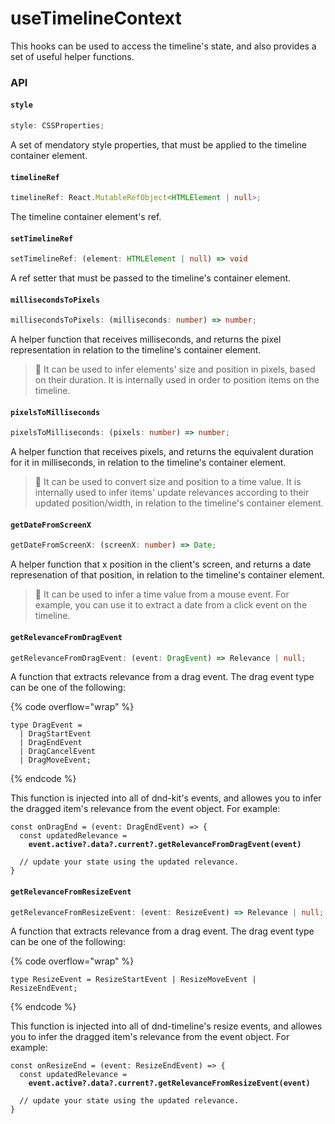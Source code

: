 # useTimelineContext

This hooks can be used to access the timeline's state, and also provides a set of useful helper functions.

### API

#### `style`

```typescript
style: CSSProperties;
```

A set of mendatory style properties, that must be applied to the timeline container element.

#### `timelineRef`

```typescript
timelineRef: React.MutableRefObject<HTMLElement | null>;
```

The timeline container element's ref.

#### `setTimelineRef`

```typescript
setTimelineRef: (element: HTMLElement | null) => void
```

A ref setter that must be passed to the timeline's container element.

#### `millisecondsToPixels`

```typescript
millisecondsToPixels: (milliseconds: number) => number;
```

A helper function that receives milliseconds, and returns the pixel representation in relation to the timeline's container element.&#x20;

> 🧠 It can be used to infer elements' size and position in pixels, based on their duration. It is internally used in order to position items on the timeline.

#### `pixelsToMilliseconds`

```typescript
pixelsToMilliseconds: (pixels: number) => number;
```

A helper function that receives pixels, and returns the equivalent duration for it in milliseconds, in relation to the timeline's container element.

> 🧠 It can be used to convert size and position to a time value. It is internally used to infer items' update relevances according to their updated position/width, in relation to the timeline's container element.

#### `getDateFromScreenX`

```typescript
getDateFromScreenX: (screenX: number) => Date;
```

A helper function that x position in the client's screen, and returns a date represenation of that position, in relation to the timeline's container element.

> 🧠 It can be used to infer a time value from a mouse event. For example, you can use it to extract a date from a click event on the timeline.

#### `getRelevanceFromDragEvent`

```typescript
getRelevanceFromDragEvent: (event: DragEvent) => Relevance | null;
```

A function that extracts relevance from a drag event. The drag event type can be one of the following:

{% code overflow="wrap" %}

```tsx
type DragEvent =
  | DragStartEvent
  | DragEndEvent
  | DragCancelEvent
  | DragMoveEvent;
```

{% endcode %}

This function is injected into all of dnd-kit's events, and allowes you to infer the dragged item's relevance from the event object. For example:

<pre class="language-tsx"><code class="lang-tsx">const onDragEnd = (event: DragEndEvent) => {
  const updatedRelevance =
<strong>    event.active?.data?.current?.getRelevanceFromDragEvent(event)
</strong>    
  // update your state using the updated relevance.
}
</code></pre>

#### `getRelevanceFromResizeEvent`

```typescript
getRelevanceFromResizeEvent: (event: ResizeEvent) => Relevance | null;
```

A function that extracts relevance from a drag event. The drag event type can be one of the following:

{% code overflow="wrap" %}

```tsx
type ResizeEvent = ResizeStartEvent | ResizeMoveEvent | ResizeEndEvent;
```

{% endcode %}

This function is injected into all of dnd-timeline's resize events, and allowes you to infer the dragged item's relevance from the event object. For example:

<pre class="language-tsx"><code class="lang-tsx">const onResizeEnd = (event: ResizeEndEvent) => {
  const updatedRelevance =
<strong>    event.active?.data?.current?.getRelevanceFromResizeEvent(event)
</strong>    
  // update your state using the updated relevance.
}
</code></pre>

&#x20;
